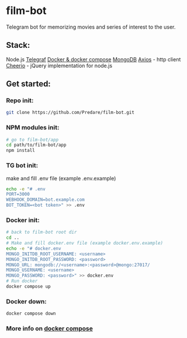 # film-bot
Telegram bot for memorizing movies and series of interest to the user.

## Stack:
Node.js
<a href="https://github.com/telegraf/telegraf">Telegraf</a>
<a href="https://docs.docker.com/get-started/">Docker & docker compose</a>
<a href="https://www.mongodb.com/docs/drivers/node/current/">MongoDB</a>
<a href="https://github.com/axios/axios">Axios</a> - http client
<a href="https://github.com/cheeriojs/cheerio">Cheerio</a> - jQuery implementation for node.js 


## Get started:
 
### Repo init:
```bash
git clone https://github.com/Predare/film-bot.git
```

### NPM modules init:
```bash
# go to film-bot/app
cd path/to/film-bot/app
npm install
```

### TG bot init:
make and fill .env file (example .env.example) 
```bash
echo -e "# .env
PORT=3000
WEBHOOK_DOMAIN=bot.example.com
BOT_TOKEN=<bot token>" >> .env
```

### Docker init:
```bash
# back to film-bot root dir 
cd .. 
# Make and fill docker.env file (example docker.env.example)
echo -e "# docker.env
MONGO_INITDB_ROOT_USERNAME: <username>
MONGO_INITDB_ROOT_PASSWORD: <password>
MONGO_URL: mongodb://<username>:<password>@mongo:27017/
MONGO_USERNAME: <username>
MONGO_PASSWORD: <password>" >> docker.env
# Run docker
docker compose up
```

### Docker down:
```bash
docker compose down
```

### More info on <a href="https://docs.docker.com/compose/">docker compose</a> 

